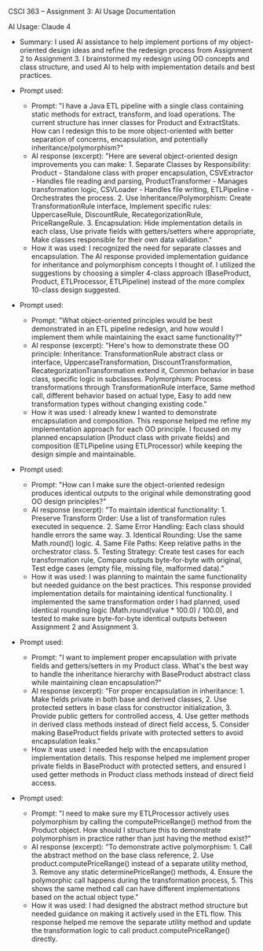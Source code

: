 CSCI 363 – Assignment 3: AI Usage Documentation

AI Usage: Claude 4
- Summary: I used AI assistance to help implement portions of my object-oriented design ideas and refine the redesign process from Assignment 2 to Assignment 3. I brainstormed my redesign using OO concepts and class structure, and used AI to help with implementation details and best practices.

- Prompt used:
  - Prompt: "I have a Java ETL pipeline with a single class containing static methods for extract, transform, and load operations. The current structure has inner classes for Product and ExtractStats. How can I redesign this to be more object-oriented with better separation of concerns, encapsulation, and potentially inheritance/polymorphism?"
  - AI response (excerpt): "Here are several object-oriented design improvements you can make: 1. Separate Classes by Responsibility: Product - Standalone class with proper encapsulation, CSVExtractor - Handles file reading and parsing, ProductTransformer - Manages transformation logic, CSVLoader - Handles file writing, ETLPipeline - Orchestrates the process. 2. Use Inheritance/Polymorphism: Create TransformationRule interface, Implement specific rules: UppercaseRule, DiscountRule, RecategorizationRule, PriceRangeRule. 3. Encapsulation: Hide implementation details in each class, Use private fields with getters/setters where appropriate, Make classes responsible for their own data validation."
  - How it was used: I recognized the need for separate classes and encapsulation. The AI response provided implementation guidance for inheritance and polymorphism concepts I thought of. I utilized the suggestions by choosing a simpler 4-class approach (BaseProduct, Product, ETLProcessor, ETLPipeline) instead of the more complex 10-class design suggested.

- Prompt used:
  - Prompt: "What object-oriented principles would be best demonstrated in an ETL pipeline redesign, and how would I implement them while maintaining the exact same functionality?"
  - AI response (excerpt): "Here's how to demonstrate these OO principle: Inheritance: TransformationRule abstract class or interface, UppercaseTransformation, DiscountTransformation, RecategorizationTransformation extend it, Common behavior in base class, specific logic in subclasses. Polymorphism: Process transformations through TransformationRule interface, Same method call, different behavior based on actual type, Easy to add new transformation types without changing existing code."
  - How it was used: I already knew I wanted to demonstrate encapsulation and composition. This response helped me refine my implementation approach for each OO principle. I focused on my planned encapsulation (Product class with private fields) and composition (ETLPipeline using ETLProcessor) while keeping the design simple and maintainable.

- Prompt used:
  - Prompt: "How can I make sure the object-oriented redesign produces identical outputs to the original while demonstrating good OO design principles?"
  - AI response (excerpt): "To maintain identical functionality: 1. Preserve Transform Order: Use a list of transformation rules executed in sequence. 2. Same Error Handling: Each class should handle errors the same way. 3. Identical Rounding: Use the same Math.round() logic. 4. Same File Paths: Keep relative paths in the orchestrator class. 5. Testing Strategy: Create test cases for each transformation rule, Compare outputs byte-for-byte with original, Test edge cases (empty file, missing file, malformed data)."
  - How it was used: I was planning to maintain the same functionality but needed guidance on the best practices. This response provided implementation details for maintaining identical functionality. I implemented the same transformation order I had planned, used identical rounding logic (Math.round(value * 100.0) / 100.0), and tested to make sure byte-for-byte identical outputs between Assignment 2 and Assignment 3.

- Prompt used:
  - Prompt: "I want to implement proper encapsulation with private fields and getters/setters in my Product class. What's the best way to handle the inheritance hierarchy with BaseProduct abstract class while maintaining clean encapsulation?"
  - AI response (excerpt): "For proper encapsulation in inheritance: 1. Make fields private in both base and derived classes, 2. Use protected setters in base class for constructor initialization, 3. Provide public getters for controlled access, 4. Use getter methods in derived class methods instead of direct field access, 5. Consider making BaseProduct fields private with protected setters to avoid encapsulation leaks."
  - How it was used: I needed help with the encapsulation implementation details. This response helped me implement proper private fields in BaseProduct with protected setters, and ensured I used getter methods in Product class methods instead of direct field access.

- Prompt used:
  - Prompt: "I need to make sure my ETLProcessor actively uses polymorphism by calling the computePriceRange() method from the Product object. How should I structure this to demonstrate polymorphism in practice rather than just having the method exist?"
  - AI response (excerpt): "To demonstrate active polymorphism: 1. Call the abstract method on the base class reference, 2. Use product.computePriceRange() instead of a separate utility method, 3. Remove any static determinePriceRange() methods, 4. Ensure the polymorphic call happens during the transformation process, 5. This shows the same method call can have different implementations based on the actual object type."
  - How it was used: I had designed the abstract method structure but needed guidance on making it actively used in the ETL flow. This response helped me remove the separate utility method and update the transformation logic to call product.computePriceRange() directly.
